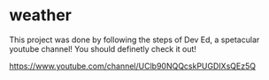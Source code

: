 # weather

This project was done by following the steps of Dev Ed, a spetacular youtube channel! You should definetly check it out!

https://www.youtube.com/channel/UClb90NQQcskPUGDIXsQEz5Q
